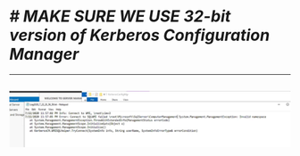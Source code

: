 # **_# MAKE SURE WE USE 32-bit version of Kerberos Configuration Manager_**

---
![image.png](/.attachments/image-7b49b5c5-267c-4623-9813-db92e8d3b926.png)
---



